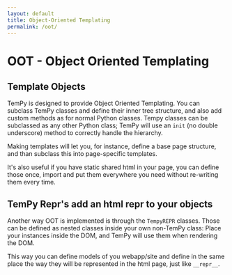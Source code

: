 ```yaml
---
layout: default
title: Object-Oriented Templating
permalink: /oot/
---
```


# OOT - Object Oriented Templating

## Template Objects

TemPy is designed to provide Object Oriented Templating. You can subclass TemPy classes and define their inner tree structure, and also add custom methods as for normal Python classes.
Tempy classes can be subclassed as any other Python class; TemPy will use an `init` (no double underscore) method to correctly handle the hierarchy.

Making templates will let you, for instance, define a base page structure, and than subclass this into page-specific templates.

It's also useful if you have static shared html in your page, you can define those once, import and put them everywhere you need without re-writing them every time.


## TemPy Repr's add an html repr to your objects

Another way OOT is implemented is through the `TempyREPR` classes. Those can be defined as nested classes inside your own non-TemPy class: Place your instances inside the DOM, and TemPy will use them when rendering the DOM.

This way you can define models of you webapp/site and define in the same place the way they will be represented in the html page, just like `__repr__`.
